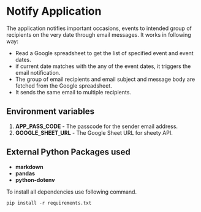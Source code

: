 # Notify Application

The application notifies important occasions, events to intended group of recipients on the very date through email messages. It works in following way:

-   Read a Google spreadsheet to get the list of specified event and event dates.
-   if current date matches with the any of the event dates, it triggers the email notification.
-   The group of email recipients and email subject and message body are fetched from the Google spreadsheet.
-   It sends the same email to multiple recipients.

## Environment variables

1. **APP_PASS_CODE** - The passcode for the sender email address.
2. **GOOGLE_SHEET_URL** - The Google Sheet URL for sheety API.

## External Python Packages used

-   **markdown**
-   **pandas**
-   **python-dotenv**

To install all dependencies use following command.

`pip install -r requirements.txt`
